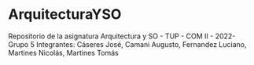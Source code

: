# ArquitecturaYSO
Repositorio de la asignatura Arquitectura y SO - TUP - COM II - 2022- Grupo 5
Integrantes:
Cáseres José, Camani Augusto, Fernandez Luciano, Martines Nicolás, Martines Tomás
